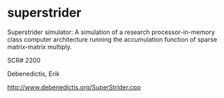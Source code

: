 # superstrider

Superstrider simulator: A simulation of a research processor-in-memory class computer architecture running the accumulation function of sparse matrix-matrix multiply.

SCR# 2200 

Debenedictis, Erik

http://www.debenedictis.org/SuperStrider.cpp
